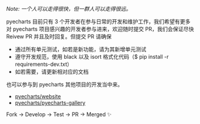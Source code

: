*Note: 一个人可以走得很快，但一群人可以走得很远。*

pyecharts 目前只有 3 个开发者在参与日常的开发和维护工作，我们希望有更多对 pyecharts 项目感兴趣的开发者参与进来，欢迎随时提交 PR，我们会保证尽快 Reivew PR 并且及时回复。但提交 PR 请确保

* 通过所有单元测试，如若是新功能，请为其新增单元测试
* 遵守开发规范，使用 black 以及 isort 格式化代码（$ pip install -r requirements-dev.txt）
* 如若需要，请更新相对应的文档

也可以参与到 pyecharts 其他项目的开发当中来。

* [pyecharts/website](https://github.com/pyecharts/website)
* [pyecharts/pyecharts-gallery](https://github.com/pyecharts/pyecharts-gallery)

Fork -> Develop -> Test -> PR -> Merged ✨
